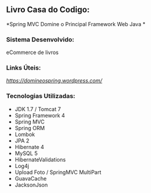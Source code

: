 ## Livro Casa do Codigo: ## 
*Spring MVC Domine o Principal Framework Web Java *

### Sistema Desenvolvido: ###
eCommerce de livros

### Links Úteis: ###
*https://domineospring.wordpress.com/*

### Tecnologias Utilizadas: ###
* JDK 1.7 / Tomcat 7
* Spring Framework 4
* Spring MVC
* Spring ORM
* Lombok
* JPA 2
* Hibernate 4
* MySQL 5
* HibernateValidations
* Log4j
* Upload Foto / SpringMVC MultiPart
* GuavaCache
* JacksonJson
